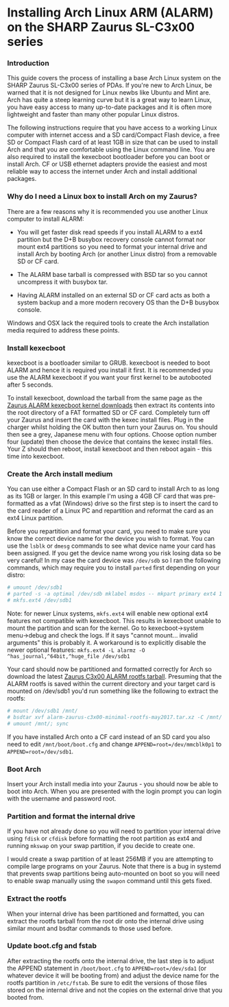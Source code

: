 # Installing Arch Linux ARM (ALARM) on the SHARP Zaurus SL-C3x00 series

### Introduction

This guide covers the process of installing a base Arch Linux system on the SHARP Zaurus SL-C3x00 series of PDAs. If you're new to Arch Linux, be warned that it is not designed for Linux newbs like Ubuntu and Mint are. Arch has quite a steep learning curve but it is a great way to learn Linux, you have easy access to many up-to-date packages and it is often more lightweight and faster than many other popular Linux distros.

The following instructions require that you have access to a working Linux computer with internet access and a SD card/Compact Flash device, a free SD or Compact Flash card of at least 1GB in size that can be used to install Arch and that you are comfortable using the Linux command line. You are also required to install the kexecboot bootloader before you can boot or install Arch. CF or USB ethernet adapters provide the easiest and most reliable way to access the internet under Arch and install additional packages.

### Why do I need a Linux box to install Arch on my Zaurus?

There are a few reasons why it is recommended you use another Linux computer to install ALARM:

* You will get faster disk read speeds if you install ALARM to a ext4 partition but the D+B busybox recovery console cannot format nor mount ext4 partitions so you need to format your internal drive and install Arch by booting Arch (or another Linux distro) from a removable SD or CF card.

* The ALARM base tarball is compressed with BSD tar so you cannot uncompress it with busybox tar.

* Having ALARM installed on an external SD or CF card acts as both a system backup and a more modern recovery OS than the D+B busybox console.

Windows and OSX lack the required tools to create the Arch installation media required to address these points.

### Install kexecboot

kexecboot is a bootloader similar to GRUB. kexecboot is needed to boot ALARM and hence it is required you install it first. It is recommended you use the ALARM kexecboot if you want your first kernel to be autobooted after 5 seconds.

To install kexecboot, download the tarball from the same page as the [Zaurus ALARM kexecboot kernel downloads](https://github.com/greguu/linux-3.10.y-c3x00-f2fs-kexec-r0/releases) then extract its contents into the root directory of a FAT formatted SD or CF card. Completely turn off your Zaurus and insert the card with the kexec install files. Plug in the charger whilst holding the OK button then turn your Zaurus on. You should then see a grey, Japanese menu with four options. Choose option number four (update) then choose the device that contains the kexec install files. Your Z should then reboot, install kexecboot and then reboot again - this time into kexecboot.

### Create the Arch install medium

You can use either a Compact Flash or an SD card to install Arch to as long as its 1GB or larger. In this example I'm using a 4GB CF card that was pre-formatted as a vfat (Windows) drive so the first step is to insert the card to the card reader of a Linux PC and repartition and reformat the card as an ext4 Linux partition.

Before you repartition and format your card, you need to make sure you know the correct device name for the device you wish to format. You can use the `lsblk` or `dmesg` commands to see what device name your card has been assigned. If you get the device name wrong you risk losing data so be very careful! In my case the card device was `/dev/sdb` so I ran the following commands, which may require you to install `parted` first depending on your distro:

```sh
# umount /dev/sdb1
# parted -s -a optimal /dev/sdb mklabel msdos -- mkpart primary ext4 1 -1
# mkfs.ext4 /dev/sdb1
```

Note: for newer Linux systems, `mkfs.ext4` will enable new optional ext4 features not compatible with kexecboot. This results in kexecboot unable to mount the partition and scan for the kernel. Go to kexecboot->system menu->debug and check the logs. If it says "cannot mount... invalid arguments" this is probably it. A workaround is to explicitly disable the newer optional features: `mkfs.ext4 -L alarmz -O ^has_journal,^64bit,^huge_file /dev/sdb1`

Your card should now be partitioned and formatted correctly for Arch so download the latest [Zaurus C3x00 ALARM rootfs tarball](https://github.com/greguu/alarm-zaurus-c3x00/releases). Presuming that the ALARM rootfs is saved within the current directory and your target card is mounted on /dev/sdb1 you'd run something like the following to extract the rootfs:

```sh
# mount /dev/sdb1 /mnt/
# bsdtar xvf alarm-zaurus-c3x00-minimal-rootfs-may2017.tar.xz -C /mnt/
# umount /mnt/; sync
```

If you have installed Arch onto a CF card instead of an SD card you also need to edit `/mnt/boot/boot.cfg` and change `APPEND=root=/dev/mmcblk0p1` to `APPEND=root=/dev/sdb1`.

### Boot Arch

Insert your Arch install media into your Zaurus - you should now be able to boot into Arch. When you are presented with the login prompt you can login with the username and password root.

### Partition and format the internal drive

If you have not already done so you will need to partition your internal drive using `fdisk` or `cfdisk` before formatting the root partition as ext4 and running `mkswap` on your swap partition, if you decide to create one. 

I would create a swap partition of at least 256MB if you are attempting to compile large programs on your Zaurus. Note that there is a bug in systemd that prevents swap partitions being auto-mounted on boot so you will need to enable swap manually using the `swapon` command until this gets fixed.

### Extract the rootfs

When your internal drive has been partitioned and formatted, you can extract the rootfs tarball from the root dir onto the internal drive using similar mount and bsdtar commands to those used before. 

### Update boot.cfg and fstab

After extracting the rootfs onto the internal drive, the last step is to adjust the APPEND statement in `/boot/boot.cfg` to `APPEND=root=/dev/sda1` (or whatever device it will be booting from) and adjust the device name for the rootfs partition in `/etc/fstab`. Be sure to edit the versions of those files stored on the internal drive and not the copies on the external drive that you booted from.
